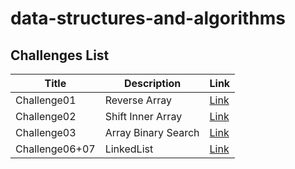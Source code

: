 # data-structures-and-algorithms

## Challenges List

| Title         | Description         | Link                                                                                                                      |
|---------------|---------------------|---------------------------------------------------------------------------------------------------------------------------|
| Challenge01   | Reverse Array       | [Link](https://github.com/Rnad95/data-structures-and-algorithms/blob/array-reverse/Challenges/Challenge01/README.md)      |
| Challenge02   | Shift Inner Array   | [Link](https://github.com/Rnad95/data-structures-and-algorithms/tree/array-insert-shift/Challenge02)                      |
| Challenge03   | Array Binary Search | [Link](https://github.com/Rnad95/data-structures-and-algorithms/tree/main/Challenge03)                                    |
|Challenge06+07 | LinkedList          | [Link](https://github.com/Rnad95/data-structures-and-algorithms/tree/main/Challenge06%2B07)                                |


